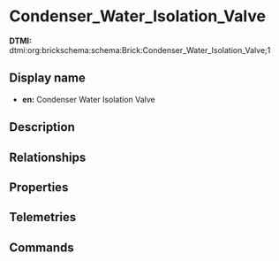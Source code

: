 # Condenser_Water_Isolation_Valve
**DTMI:** dtmi:org:brickschema:schema:Brick:Condenser_Water_Isolation_Valve;1
## Display name
- **en:** Condenser Water Isolation Valve
## Description
## Relationships
## Properties
## Telemetries
## Commands
